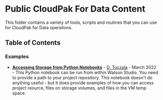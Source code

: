 # Public CloudPak For Data Content

This folder contains a variety of tools, scripts and routines that you can use for CloudPak for Data operations.

## Table of Contents

### Examples

- **[Accessing Storage from Python Notebooks](https://github.com/public-data-and-ai-csm/Public-DataAI-Assets/blob/master/CloudPakForData/File_Manipulation_Routines.ipynb)** - [D. Toczala](https://github.com/dtoczala) - March 2022 - This Python notebook can be run from within Watson Studio.  You need to provide a path to your project repository.  This notebook doesn't do anything useful - but it does provide examples of how you can access project reource, files on storage volumes, and files in the VM temp space.

